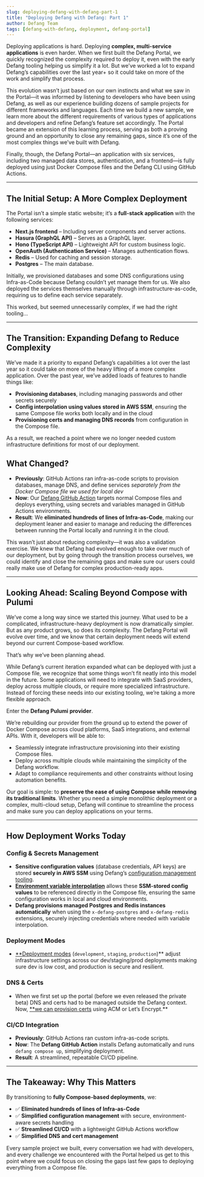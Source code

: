 ```yaml
---
slug: deploying-defang-with-defang-part-1
title: "Deploying Defang with Defang: Part 1"
author: Defang Team
tags: [defang-with-defang, deployment, defang-portal]
---
```


Deploying applications is hard. Deploying **complex, multi-service applications** is even harder. When we first built the Defang Portal, we quickly recognized the complexity required to deploy it, even with the early Defang tooling helping us simplify it a lot. But we’ve worked a lot to expand Defang’s capabilities over the last year+ so it could take on more of the work and simplify that process.

This evolution wasn’t just based on our own instincts and what we saw in the Portal—it was informed by listening to developers who have been using Defang, as well as our experience building dozens of sample projects for different frameworks and languages. Each time we build a new sample, we learn more about the different requirements of various types of applications and developers and refine Defang’s feature set accordingly. The Portal became an extension of this learning process, serving as both a proving ground and an opportunity to close any remaining gaps, since it’s one of the most complex things we’ve built with Defang.

Finally, though, the Defang Portal—an application with six services, including two managed data stores, authentication, and a frontend—is fully deployed using just Docker Compose files and the Defang CLI using GitHub Actions.

---

## **The Initial Setup: A More Complex Deployment**

The Portal isn’t a simple static website; it’s a **full-stack application** with the following services:

- **Next.js frontend** – Including server components and server actions.
- **Hasura (GraphQL API)** – Serves as a GraphQL layer.
- **Hono (TypeScript API)** – Lightweight API for custom business logic.
- **OpenAuth (Authentication Service)** – Manages authentication flows.
- **Redis** – Used for caching and session storage.
- **Postgres** – The main database.

Initially, we provisioned databases and some DNS configurations using Infra-as-Code because Defang couldn’t yet manage them for us. We also deployed the services themselves manually through infrastructure-as-code, requiring us to define each service separately.

This worked, but seemed unnecessarily complex, if we had the right tooling…

---

## **The Transition: Expanding Defang to Reduce Complexity**

We’ve made it a priority to expand Defang’s capabilities a lot over the last year so it could take on more of the heavy lifting of a more complex application. Over the past year, we’ve added loads of features to handle things like:

- **Provisioning databases**, including managing passwords and other secrets securely
- **Config interpolation using values stored in AWS SSM**, ensuring the same Compose file works both locally and in the cloud
- **Provisioning certs and managing DNS records** from configuration in the Compose file.

As a result, we reached a point where we no longer needed custom infrastructure definitions for most of our deployment.

## **What Changed?**

- **Previously**: GitHub Actions ran infra-as-code scripts to provision databases, manage DNS, and define services *separately from the Docker Compose file we used for local dev*
- **Now**: Our [Defang GitHub Action](https://github.com/marketplace/actions/defang-deployment-action) targets normal Compose files and deploys everything, using secrets and variables managed in GitHub Actions environments.
- **Result**: We **eliminated hundreds of lines of Infra-as-Code**, making our deployment leaner and easier to manage and reducing the differences between running the Portal locally and running it in the cloud.

This wasn’t just about reducing complexity—it was also a validation exercise. We knew that Defang had evolved enough to take over much of our deployment, but by going through the transition process ourselves, we could identify and close the remaining gaps and make sure our users could really make use of Defang for complex production-ready apps.

---

## **Looking Ahead: Scaling Beyond Compose with Pulumi**

We’ve come a long way since we started this journey. What used to be a complicated, infrastructure-heavy deployment is now dramatically simpler. But as any product grows, so does its complexity. The Defang Portal will evolve over time, and we know that certain deployment needs will extend beyond our current Compose-based workflow.

That’s why we’ve been planning ahead.

While Defang’s current iteration expanded what can be deployed with just a Compose file, we recognize that some things won’t fit neatly into this model in the future. Some applications will need to integrate with SaaS providers, deploy across multiple clouds, or require more specialized infrastructure. Instead of forcing these needs into our existing tooling, we’re taking a more flexible approach.

Enter the **Defang Pulumi provider**.

We’re rebuilding our provider from the ground up to extend the power of Docker Compose across cloud platforms, SaaS integrations, and external APIs. With it, developers will be able to:

- Seamlessly integrate infrastructure provisioning into their existing Compose files.
- Deploy across multiple clouds while maintaining the simplicity of the Defang workflow.
- Adapt to compliance requirements and other constraints without losing automation benefits.

Our goal is simple: to **preserve the ease of using Compose while removing its traditional limits**. Whether you need a simple monolithic deployment or a complex, multi-cloud setup, Defang will continue to streamline the process and make sure you can deploy applications on your terms.

---

## **How Deployment Works Today**

### **Config & Secrets Management**

- **Sensitive configuration values** (database credentials, API keys) are stored **securely in AWS SSM** using Defang’s [configuration management tooling](https://docs.defang.io/docs/concepts/configuration).
- [**Environment variable interpolation**](https://docs.defang.io/docs/concepts/configuration#interpolation) allows these **SSM-stored config values** to be referenced directly in the Compose file, ensuring the same configuration works in local and cloud environments.
- **Defang provisions managed Postgres and Redis instances automatically** when using the `x-defang-postgres` and `x-defang-redis` extensions, securely injecting credentials where needed with variable interpolation.

### **Deployment Modes**

- [**Deployment modes](https://docs.defang.io/docs/concepts/deployment-modes) (`development`, `staging`, `production`)** adjust infrastructure settings across our dev/staging/prod deployments making sure dev is low cost, and production is secure and resilient.

### **DNS & Certs**

- When we first set up the portal (before we even released the private beta) DNS and certs had to be managed outside the Defang context. Now, [**we can provision certs](https://docs.defang.io/docs/concepts/domains) using ACM or Let’s Encrypt.**

### **CI/CD Integration**

- **Previously**: GitHub Actions ran custom infra-as-code scripts.
- **Now**: The **Defang GitHub Action** installs Defang automatically and runs `defang compose up`, simplifying deployment.
- **Result**: A streamlined, repeatable CI/CD pipeline.

---

## **The Takeaway: Why This Matters**

By transitioning to **fully Compose-based deployments**, we:

* ✅ **Eliminated hundreds of lines of Infra-as-Code**
* ✅ **Simplified configuration management** with secure, environment-aware secrets handling
* ✅ **Streamlined CI/CD** with a lightweight GitHub Actions workflow
* ✅ **Simplified DNS and cert management** 

Every sample project we built, every conversation we had with developers, and every challenge we encountered with the Portal helped us get to this point where we could focus on closing the gaps last few gaps to deploying everything from a Compose file.